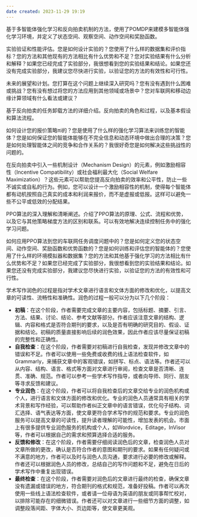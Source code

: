 ```yaml
---
date created: 2023-11-29 19:19
---
```


基于多智能体强化学习和反向拍卖机制的方法，使用了POMDP来建模多智能体强化学习环境，并定义了状态空间、观察空间、动作空间和奖励函数。

实验验证和性能评估。您是如何设计实验的？您使用了什么样的数据集和评价指标？您的方法和其他现有的方法相比有什么优势和不足？您对实验结果有什么分析和解释？如果您已经完成了实验部分，我很想看到您的实验结果和结论。如果您还没有完成实验部分，我建议您尽快进行实验，以验证您的方法的有效性和可行性。

未来的展望和计划。您打算在这个问题上继续深入研究吗？您有没有遇到什么困难或挑战？您有没有想过将您的方法应用到其他领域或场景中？您对车联网和移动边缘计算领域有什么看法或建议？

基于反向拍卖的任务卸载方法的详细介绍。反向拍卖的角色和过程，以及基本假设和算法流程。

如何设计您的报价策略πi​的？您是使用了什么样的强化学习算法来训练您的智能体？您是如何保证您的智能体能够在不完全信息和动态环境中做出合理的决策？您是如何处理智能体之间的竞争和合作关系的？我很好奇您是如何解决这些挑战性的问题的。

在反向拍卖中引入一些机制设计（Mechanism Design）的元素，例如激励相容性（Incentive Compatibility）或社会福利最大化（Social Welfare Maximization）？这些元素可以帮助您提高反向拍卖的效率和公平性，防止一些不诚实或自私的行为。例如，您可以设计一个激励相容性的机制，使得每个智能体都有动机按照自己真实的成本和利润来报价，而不是虚报或低报。这样可以避免一些不公平或低效的分配结果。

PPO算法的深入理解和清晰阐述。介绍了PPO算法的原理、公式、流程和优势，以及它与其他策略梯度方法的区别和联系。可以有效地解决连续控制任务中的强化学习问题。

如何应用PPO算法到您的车联网任务调度问题中的？您是如何定义您的状态空间、动作空间、奖励函数和优势函数的？您是如何训练和评估您的智能体的？您使用了什么样的环境模拟器和数据集？您的方法和其他基于强化学习的方法相比有什么优势和不足？如果您已经完成了实验部分，我很想看到您的实验结果和结论。如果您还没有完成实验部分，我建议您尽快进行实验，以验证您的方法的有效性和可行性。

学术写作润色的过程是指对学术文章进行语言和文体方面的修改和优化，以提高文章的可读性、流畅性和准确性。润色的过程一般可以分为以下几个阶段：

- **初稿**：在这个阶段，作者需要完成文章的主要内容，包括标题、摘要、引言、方法、结果、讨论、结论、参考文献等部分。作者应该注意文章的结构、逻辑、内容和格式是否符合期刊的要求，以及是否有明确的研究目的、假设、证据和结论。初稿的质量直接影响后续的润色效果，因此作者应该尽量保证初稿的完整性和正确性。
- **自我检查**：在这个阶段，作者需要对初稿进行自我检查，发现并修改文章中的错误和不足。作者可以使用一些免费或收费的线上语法检查软件，如Grammarly，来捕获文章中的客观错误，如拼写、标点、语法等。作者还可以从内容、结构、语言、格式等方面对文章进行审阅，检查文章是否清晰、连贯、准确、规范。作者可以参考一些学术写作指导，或者向导师、同行、朋友等寻求反馈和建议。
- **专业润色**：在这个阶段，作者可以将自我检查后的文章交给专业的润色机构或个人，进行语言和文体方面的修改和优化。专业的润色人员通常具有相关的学术背景和写作经验，可以帮助作者纠正文章中的语言错误，优化句子结构、词汇选择、语气表达等方面，使文章更符合学术写作的规范和要求。专业的润色服务可以提高文章的可读性，提升读者理解的可能性，增加发表的机会。市面上有很多提供专业润色服务的机构或个人，如Wordvice，Editage，InVisor等，作者可以根据自己的需求和预算选择合适的服务。
- **反馈和修改**：在这个阶段，作者需要仔细阅读润色后的文章，检查润色人员对文章所做的更改，确认是否符合作者的意图和期刊的要求。如果有任何疑问或不满意的地方，作者可以及时与润色人员沟通，要求进行必要的修改或解释。作者还可以根据润色人员的修改，总结自己的写作问题和不足，避免在日后的学术写作中重复出现错误。
- **最终检查**：在这个阶段，作者需要对润色后的文章进行最终的检查，确保文章没有遗漏或错误的地方，符合期刊的格式和规范，准备好投稿。作者可以再次使用一些线上语法检查软件，或者请一位母语为英语的朋友或同事帮忙校对，以排除可能存在的细微错误。作者还可以对文章进行一些细节方面的调整，如调整段落间距、字体大小、页边距等，使文章更美观。

